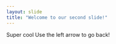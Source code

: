 ```yaml
---
layout: slide
title: "Welcome to our second slide!"
---
```

Super cool
Use the left arrow to go back!

